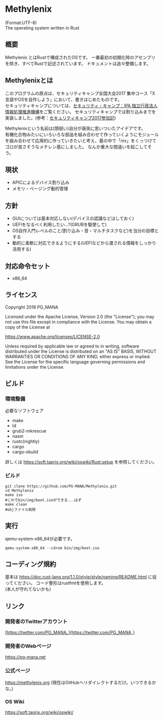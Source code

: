 # Methylenix
(Format:UTF-8)  
The operating system written in Rust

## 概要
Methylenix とはRustで構成されたOSです。
一番最初の初期化時のアセンブリを除き、すべてRustで記述されています。
ドキュメントは追々整備します。

## Methylenixとは
このプログラムの原点は、セキュリティキャンプ全国大会2017 集中コース「X　言語やOSを自作しよう」において、書きはじめたものです。  
セキュリティキャンプについては、[セキュリティ・キャンプ：IPA 独立行政法人 情報処理推進機構](https://www.ipa.go.jp/jinzai/camp/index.html)をご覧ください。
セキュリティキャンプでは割り込みまでを実装しました。(参考：[セキュリティキャンプ2017参加記](https://pg-mana.net/blog/seccamp_after/))

Methylenixという名前は(頭弱い)自分が唐突に思いついたアイデアです。  
有機化合物みたいにいろいろな部品を組み合わせて作っていくようにモジュールを組み合わせて応用的に作っていきたいと考え、基の中で「nix」をくっつけてゴロが良さそうなメチレン基にしました。
なんか重大な間違いを起こしてそう。

## 現状

* APICによるデバイス割り込み
* メモリ・ページング動的管理

## 方針
* GUIについては基本対応しない(デバイスの認識などはしておく)
* UEFIをなるべく利用したい...?(GRUBを駆使して)
* OS自作入門レベルのこと(割り込み・音・マルチタスクなど)を当分の目標とする
* 動的に柔軟に対応できるようにする(UEFIなどから渡される情報をしっかり活用する)

## 対応命令セット
* x86_64

## ライセンス
Copyright 2018 PG_MANA  

Licensed under the Apache License, Version 2.0 (the "License");
you may not use this file except in compliance with the License.
You may obtain a copy of the License at

https://www.apache.org/licenses/LICENSE-2.0

Unless required by applicable law or agreed to in writing, software
distributed under the License is distributed on an "AS IS" BASIS,
WITHOUT WARRANTIES OR CONDITIONS OF ANY KIND, either express or implied.
See the License for the specific language governing permissions and
limitations under the License.

## ビルド
### 環境整備
必要なソフトウェア

* make
* ld
* grub2-mkrescue
* nasm
* rustc(nightly)
* cargo
* cargo-xbuild

詳しくは https://soft.taprix.org/wiki/oswiki/Rust:setup を参照してください。

### ビルド

```shell
git clone https://github.com/PG-MANA/Methylenix.git
cd Methylenix
make iso
#これでbin/img/boot.isoができる...はず
make clean
#objファイル削除
```

## 実行

qemu-system-x86_64が必要です。
```
qemu-system-x86_64 --cdrom bin/img/boot.iso
```

## コーディング規約
基本は https://doc.rust-lang.org/1.1.0/style/style/naming/README.html に従ってください。
コード整形はrustfmtを使用します。  
(本人が守れてないかも)

## リンク
### 開発者のTwitterアカウント
  [https://twitter.com/PG_MANA_](https://twitter.com/PG_MANA_)
### 開発者のWebページ
  https://pg-mana.net
### 公式ページ
  https://methylenix.org (現在はGitHubへリダイレクトするだけ。いつできるかな。)
### OS Wiki
  https://soft.taprix.org/wiki/oswiki/
